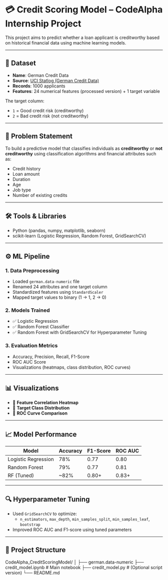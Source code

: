 # 💳 Credit Scoring Model – CodeAlpha Internship Project

This project aims to predict whether a loan applicant is creditworthy based on historical financial data using machine learning models.

---

## 📁 Dataset

- **Name**: German Credit Data
- **Source**: [UCI Statlog (German Credit Data)](https://archive.ics.uci.edu/ml/datasets/statlog+(german+credit+data))
- **Records**: 1000 applicants
- **Features**: 24 numerical features (processed version) + 1 target variable

The target column:
- `1` = Good credit risk (creditworthy)
- `2` = Bad credit risk (not creditworthy)

---

## 🧠 Problem Statement

To build a predictive model that classifies individuals as **creditworthy** or **not creditworthy** using classification algorithms and financial attributes such as:
- Credit history
- Loan amount
- Duration
- Age
- Job type
- Number of existing credits

---

## 🛠️ Tools & Libraries

- Python (pandas, numpy, matplotlib, seaborn)
- scikit-learn (Logistic Regression, Random Forest, GridSearchCV)

---

## ⚙️ ML Pipeline

### 1. Data Preprocessing
- Loaded `german.data-numeric` file
- Renamed 24 attributes and one target column
- Standardized features using `StandardScaler`
- Mapped target values to binary (1 → 1, 2 → 0)

### 2. Models Trained
- ✅ Logistic Regression  
- ✅ Random Forest Classifier  
- ✅ Random Forest with GridSearchCV for Hyperparameter Tuning

### 3. Evaluation Metrics
- Accuracy, Precision, Recall, F1-Score
- ROC AUC Score
- Visualizations (heatmaps, class distribution, ROC curves)

---

## 📊 Visualizations

- 📌 **Feature Correlation Heatmap**
- 📌 **Target Class Distribution**
- 📌 **ROC Curve Comparison**

---

## 📈 Model Performance

| Model                | Accuracy | F1-Score | ROC AUC |
|---------------------|----------|----------|---------|
| Logistic Regression | 78%      | 0.77     | 0.80    |
| Random Forest        | 79%      | 0.77     | 0.81    |
| RF (Tuned)           | ~82%     | 0.80+    | 0.83+   |

---

## 🔍 Hyperparameter Tuning

- Used `GridSearchCV` to optimize:
  - `n_estimators`, `max_depth`, `min_samples_split`, `min_samples_leaf`, `bootstrap`
- Improved ROC AUC and F1-score using tuned parameters

---

## 📂 Project Structure

CodeAlpha_CreditScoringModel/
│
├── german.data-numeric
├── credit_model.ipynb # Main notebook
├── credit_model.py # (Optional script version)
└── README.md
